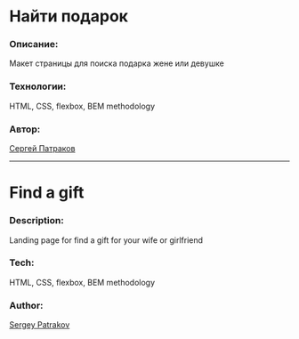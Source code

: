 # Найти подарок

### Описание:

Макет страницы для поиска подарка жене или девушке

### Технологии:

HTML, CSS, flexbox, BEM methodology

### Автор:

[Сергей Патраков](https://github.com/sergeypatrakov)
___

# Find a gift

### Description:

Landing page for find a gift for your wife or girlfriend

### Tech: 

HTML, CSS, flexbox, BEM methodology

### Author:

[Sergey Patrakov](https://github.com/sergeypatrakov)